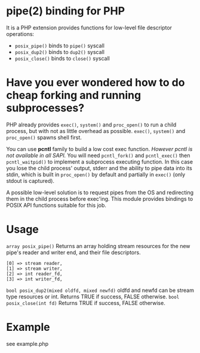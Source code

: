 # pipe(2) binding for PHP

It is a PHP extension provides functions for low-level
file descriptor operations:
* ``posix_pipe()`` binds to ``pipe()`` syscall
* ``posix_dup2()`` binds to ``dup2()`` syscall
* ``posix_close()`` binds to ``close()`` syscall

# Have you ever wondered how to do cheap forking and running subprocesses?
PHP already provides ``exec()``, ``system()`` and ``proc_open()`` to
run a child process, but with not as little overhead as possible.
``exec()``, ``system()`` and ``proc_open()`` spawns shell first. 

You can use **pcntl** family to build a low cost exec function. 
*However pcntl is not available in all SAPI.*
You will need ``pcntl_fork()`` and ``pcntl_exec()`` then ``pcntl_waitpid()``
to implement a subprocess executing function.
In this case you lose the child process' output, stderr and the ability
to pipe data into its stdin, which is built in ``proc_open()`` by default 
and partially in ``exec()`` (only stdout is captured).

A possible low-level solution is to request pipes from the OS and
redirecting them in the child process before exec'ing.
This module provides bindings to POSIX API functions suitable for this job.

# Usage
``array posix_pipe()``
Returns an array holding stream resources for the new 
pipe's reader and writer end, and their file descriptors.
```
[0] => stream reader,
[1] => stream writer,
[2] => int reader_fd,
[3] => int writer_fd,
```
``bool posix_dup2(mixed oldfd, mixed newfd)``
oldfd and newfd can be stream type resources or int.
Returns TRUE if success, FALSE otherwise.
``bool posix_close(int fd)``
Returns TRUE if success, FALSE otherwise.

# Example
see example.php
